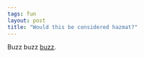 ```yaml
---
tags: fun
layout: post
title: "Would this be considered hazmat?"
---
```




Buzz buzz <a href="http://www.local6.com/orlpn/news/stories/news-209539620030407-120447.html">buzz</a>.


